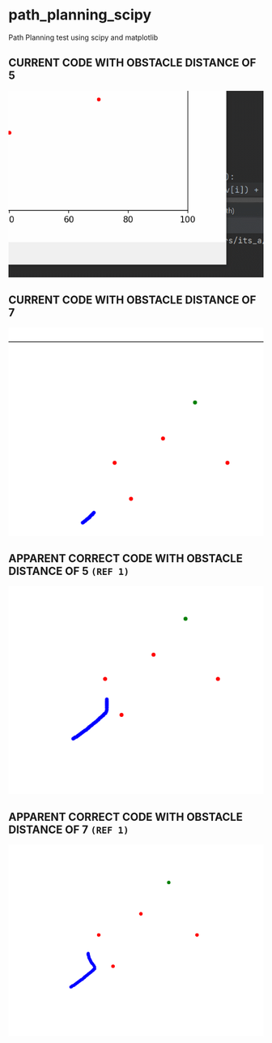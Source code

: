 # path_planning_scipy
Path Planning test using scipy and matplotlib

## CURRENT CODE WITH OBSTACLE DISTANCE OF 5
![](https://github.com/ed20b006/path_planning_scipy/blob/main/GIF/non_obsD_5.gif)

## CURRENT CODE WITH OBSTACLE DISTANCE OF 7
![](https://github.com/ed20b006/path_planning_scipy/blob/main/GIF/non_obsD_7.gif)

## APPARENT CORRECT CODE WITH OBSTACLE DISTANCE OF 5 `(REF 1)`
![](https://github.com/ed20b006/path_planning_scipy/blob/main/GIF/dividing_W_by_depth_obsD_5.gif)

## APPARENT CORRECT CODE WITH OBSTACLE DISTANCE OF 7 `(REF 1)`
![](https://github.com/ed20b006/path_planning_scipy/blob/main/GIF/dividing_W_by_depth.gif)

